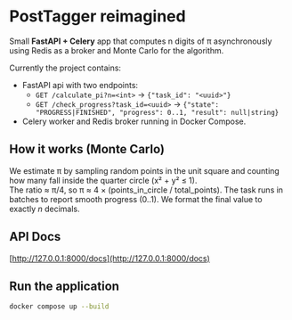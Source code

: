 # PostTagger reimagined

Small **FastAPI + Celery** app that computes
n digits of π asynchronously using Redis as a broker
and Monte Carlo for the algorithm.

Currently the project contains:
- FastAPI api with two endpoints:
  - `GET /calculate_pi?n=<int>` → `{"task_id": "<uuid>"}`
  - `GET /check_progress?task_id=<uuid>` → `{"state": "PROGRESS|FINISHED", "progress": 0..1, "result": null|string}`
- Celery worker and Redis broker running in Docker Compose.


## How it works (Monte Carlo)
We estimate π by sampling random points in the unit square and counting how many fall inside the quarter circle (x² + y² ≤ 1).  
The ratio ≈ π/4, so π ≈ 4 × (points_in_circle / total_points). The task runs in batches to report smooth progress (0..1). We format the final value to exactly *n* decimals.

## API Docs
[http://127.0.0.1:8000/docs](http://127.0.0.1:8000/docs)

 ## Run the application
```bash
docker compose up --build
```
